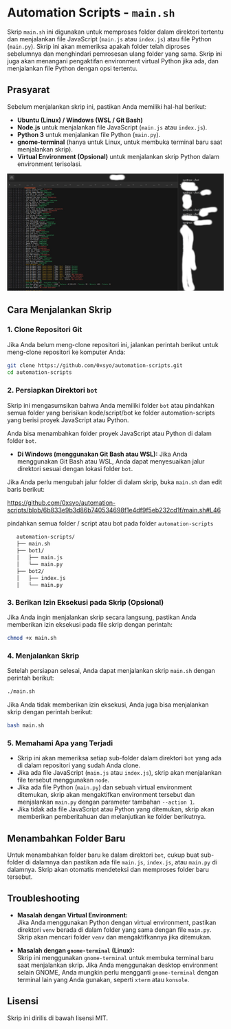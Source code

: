 
# Automation Scripts - `main.sh`

Skrip `main.sh` ini digunakan untuk memproses folder dalam direktori tertentu dan menjalankan file JavaScript (`main.js` atau `index.js`) atau file Python (`main.py`). Skrip ini akan memeriksa apakah folder telah diproses sebelumnya dan menghindari pemrosesan ulang folder yang sama. Skrip ini juga akan menangani pengaktifan environment virtual Python jika ada, dan menjalankan file Python dengan opsi tertentu.

## Prasyarat

Sebelum menjalankan skrip ini, pastikan Anda memiliki hal-hal berikut:

- **Ubuntu (Linux) / Windows (WSL / Git Bash)**
- **Node.js** untuk menjalankan file JavaScript (`main.js` atau `index.js`).
- **Python 3** untuk menjalankan file Python (`main.py`).
- **gnome-terminal** (hanya untuk Linux, untuk membuka terminal baru saat menjalankan skrip).
- **Virtual Environment (Opsional)** untuk menjalankan skrip Python dalam environment terisolasi.

![Deskripsi Gambar](https://github.com/0xsyo/automation-scripts/blob/main/image.jpg?raw=true)


## Cara Menjalankan Skrip

### 1. **Clone Repositori Git**

Jika Anda belum meng-clone repositori ini, jalankan perintah berikut untuk meng-clone repositori ke komputer Anda:

```bash
git clone https://github.com/0xsyo/automation-scripts.git
cd automation-scripts
```

### 2. **Persiapkan Direktori `bot`**

Skrip ini mengasumsikan bahwa Anda memiliki folder `bot` atau pindahkan semua folder yang berisikan kode/script/bot ke folder automation-scripts yang berisi proyek JavaScript atau Python. 


  Anda bisa menambahkan folder proyek JavaScript atau Python di dalam folder `bot`.

- **Di Windows (menggunakan Git Bash atau WSL):** Jika Anda menggunakan Git Bash atau WSL, Anda dapat menyesuaikan jalur direktori sesuai dengan lokasi folder `bot`.

Jika Anda perlu mengubah jalur folder di dalam skrip, buka `main.sh` dan edit baris berikut:

https://github.com/0xsyo/automation-scripts/blob/6b833e9b3d86b740534698f1e4df9f5eb232cd1f/main.sh#L46

pindahkan semua folder / script atau bot pada folder `automation-scripts`


```
   automation-scripts/
   ├── main.sh
   ├── bot1/
   │   ├── main.js
   │   └── main.py
   ├── bot2/
   │   ├── index.js
   │   └── main.py
```


### 3. **Berikan Izin Eksekusi pada Skrip (Opsional)**

Jika Anda ingin menjalankan skrip secara langsung, pastikan Anda memberikan izin eksekusi pada file skrip dengan perintah:

```bash
chmod +x main.sh
```

### 4. **Menjalankan Skrip**

Setelah persiapan selesai, Anda dapat menjalankan skrip `main.sh` dengan perintah berikut:

```bash
./main.sh
```

Jika Anda tidak memberikan izin eksekusi, Anda juga bisa menjalankan skrip dengan perintah berikut:

```bash
bash main.sh
```

### 5. **Memahami Apa yang Terjadi**

- Skrip ini akan memeriksa setiap sub-folder dalam direktori `bot` yang ada di dalam repositori yang sudah Anda clone.
- Jika ada file JavaScript (`main.js` atau `index.js`), skrip akan menjalankan file tersebut menggunakan `node`.
- Jika ada file Python (`main.py`) dan sebuah virtual environment ditemukan, skrip akan mengaktifkan environment tersebut dan menjalankan `main.py` dengan parameter tambahan `--action 1`.
- Jika tidak ada file JavaScript atau Python yang ditemukan, skrip akan memberikan pemberitahuan dan melanjutkan ke folder berikutnya.

## Menambahkan Folder Baru

Untuk menambahkan folder baru ke dalam direktori `bot`, cukup buat sub-folder di dalamnya dan pastikan ada file `main.js`, `index.js`, atau `main.py` di dalamnya. Skrip akan otomatis mendeteksi dan memproses folder baru tersebut.

## Troubleshooting

- **Masalah dengan Virtual Environment:**  
  Jika Anda menggunakan Python dengan virtual environment, pastikan direktori `venv` berada di dalam folder yang sama dengan file `main.py`. Skrip akan mencari folder `venv` dan mengaktifkannya jika ditemukan.

- **Masalah dengan `gnome-terminal` (Linux):**  
  Skrip ini menggunakan `gnome-terminal` untuk membuka terminal baru saat menjalankan skrip. Jika Anda menggunakan desktop environment selain GNOME, Anda mungkin perlu mengganti `gnome-terminal` dengan terminal lain yang Anda gunakan, seperti `xterm` atau `konsole`.

## Lisensi

Skrip ini dirilis di bawah lisensi MIT.
